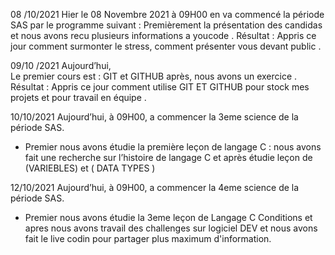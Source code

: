 08 /10/2021
Hier le 08 Novembre 2021 à 09H00 en va commencé la période SAS  par le programme suivant :
Premièrement la présentation des candidas et nous avons recu plusieurs informations a youcode .
Résultat :
Appris ce jour comment surmonter le stress, comment présenter vous devant public .


09/10 /2021
Aujourd’hui,  
Le premier cours est : GIT et GITHUB après, nous avons un exercice .
Résultat :
Appris ce jour comment utilise GIT ET GITHUB pour stock mes projets et pour travail en équipe .



   10/10/2021
Aujourd’hui, à 09H00, a commencer la 3eme science de la période  SAS.
   - Premier nous avons étudie la première leçon de langage C : nous avons fait une recherche sur l’histoire de langage C et après étudie leçon de (VARIEBLES) et ( DATA TYPES ) 


12/10/2021
Aujourd’hui, à 09H00, a commencer la 4eme science de la période  SAS.
 - Premier nous avons étudie la 3eme leçon de Langage C Conditions et apres nous avons travail des challenges sur logiciel DEV et nous avons fait le live codin pour partager plus maximum d'information.
